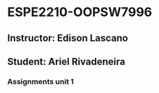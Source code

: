 # ESPE2210-OOPSW7996
## Instructor: Edison Lascano
## Student: Ariel Rivadeneira
### Assignments unit 1
